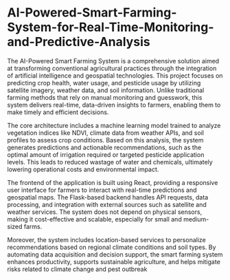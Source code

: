 # AI-Powered-Smart-Farming-System-for-Real-Time-Monitoring-and-Predictive-Analysis
The AI-Powered Smart Farming System is a comprehensive solution aimed at transforming conventional agricultural practices through the integration of artificial intelligence and geospatial technologies. This project focuses on predicting crop health, water usage, and pesticide usage by utilizing satellite imagery, weather data, and soil information. Unlike traditional farming methods that rely on manual monitoring and guesswork, this system delivers real-time, data-driven insights to farmers, enabling them to make timely and efficient decisions.

The core architecture includes a machine learning model trained to analyze vegetation indices like NDVI, climate data from weather APIs, and soil profiles to assess crop conditions. Based on this analysis, the system generates predictions and actionable recommendations, such as the optimal amount of irrigation required or targeted pesticide application levels. This leads to reduced wastage of water and chemicals, ultimately lowering operational costs and environmental impact.

The frontend of the application is built using React, providing a responsive user interface for farmers to interact with real-time predictions and geospatial maps. The Flask-based backend handles API requests, data processing, and integration with external sources such as satellite and weather services. The system does not depend on physical sensors, making it cost-effective and scalable, especially for small and medium-sized farms.

Moreover, the system includes location-based services to personalize recommendations based on regional climate conditions and soil types. By automating data acquisition and decision support, the smart farming system enhances productivity, supports sustainable agriculture, and helps mitigate risks related to climate change and pest outbreak
